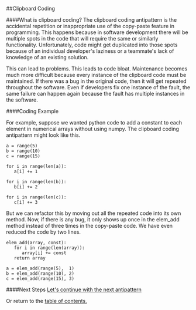 ##Clipboard Coding

####What is clipboard coding?
The clipboard coding antipattern is the accidental repetition or inappropriate use of the copy-paste feature
in programming. This happens because in software development there will be multiple
spots in the code that will require the same or similarly functionality. Unfortunately,
code might get duplicated into those spots because of an individual developer's laziness 
or a teammate's lack of knowledge of an existing solution.

This can lead to problems. This leads to code bloat. Maintenance becomes much more difficult because
every instance of the clipboard code must be maintained. If there was a bug in the original code, then it will
get repeated throughout the software. Even if developers fix one instance of the
fault, the same failure can happen again because the fault has multiple instances
in the software. 

####Coding Example

For example, suppose we wanted python code to add a constant to each element in numerical
arrays without using numpy. The clipboard coding antipattern might look like this.

```
a = range(5)
b = range(10)
c = range(15)

for i in range(len(a)):
   a[i] += 1
   
for i in range(len(b)):
   b[i] += 2
   
for i in range(len(c)):
   c[i] += 3
```

But we can refactor this by moving out all the repeated code into its own method.
Now, if there is any bug, it only shows up once in the elem_add method instead of
three times in the copy-paste code. We have even reduced the code by two lines.

```
elem_add(array, const):
   for i in range(len(array)):
      array[i] += const
   return array

a = elem_add(range(5),  1)
b = elem_add(range(10), 2)
c = elem_add(range(15), 3)
```

####Next Steps
[Let's continue with the next antipattern](https://github.com/trekbaum/present/blob/master/anti/slide7.md)

Or return to the [table of contents.](https://github.com/trekbaum/present/blob/master/anti/README.md)
